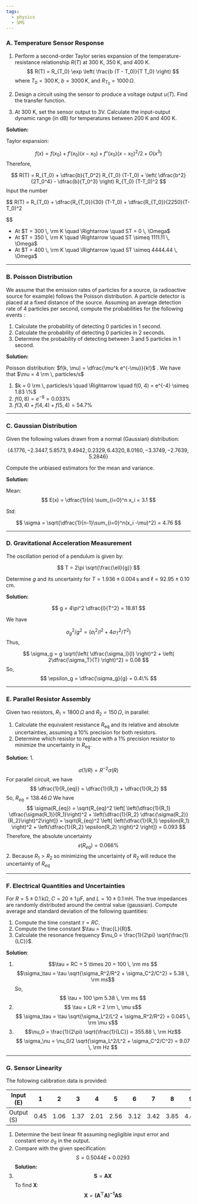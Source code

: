 ```yaml
---
tags:
  - physics
  - SMS
---
```

### A. Temperature Sensor Response

1. Perform a second-order Taylor series expansion of the temperature-resistance relationship $R(T)$ at 300 K, 350 K, and 400 K.  
   $$ 
   R(T) = R_{T_0} \exp \left( \frac{b (T - T_0)}{T T_0} \right)
   $$
   where $T_0 = 300 \, K$, $b = 3000 \, K$, and $R_{T_0} = 1000 \, \Omega$.

2. Design a circuit using the sensor to produce a voltage output $u(T)$. Find the transfer function.

3. At 300 K, set the sensor output to 3V. Calculate the input-output dynamic range (in dB) for temperatures between 200 K and 400 K.

**Solution:**

Taylor expansion: 

$$
f(x) = f(x_0) + f'(x_0)(x-x_0) + f''(x_0)(x-x_0)^2/2 + O(x^3)
$$
Therefore,

$$
R(T) = R_{T_0} + \dfrac{b}{T_0^2} R_{T_0} (T-T_0) + \left( \dfrac{b^2}{2T_0^4} - \dfrac{b}{T_0^3} \right) R_{T_0} (T-T_0)^2
$$
Input the number 

$$
R(T) = R_{T_0} + \dfrac{R_{T_0}}{30} (T-T_0) + \dfrac{R_{T_0}}{2250}(T-T_0)^2

$$
- At $T = 300 \, \rm K \quad \Rightarrow \quad ST = 0 \, \Omega$
- At $T = 350 \, \rm K \quad \Rightarrow \quad ST \simeq 1111.11 \, \Omega$
- At $T = 400 \, \rm K \quad \Rightarrow \quad ST \simeq 4444.44 \, \Omega$

---

### B. Poisson Distribution

We assume that the emission rates of particles for a source, (a radioactive source for example) follows the Poisson distribution. A particle detector is placed at a fixed distance of the source. Assuming an average detection rate of 4 particles per second, compute the probabilities for the following events :

1. Calculate the probability of detecting 0 particles in 1 second.
2. Calculate the probability of detecting 0 particles in 2 seconds.
3. Determine the probability of detecting between 3 and 5 particles in 1 second.

**Solution:**

Poisson distribution: $f(k, \mu) = \dfrac{\mu^k e^{-\mu}}{k!}$ . We have that $\mu = 4 \rm \, particles/s$
1. $k = 0 \rm \, particles/s \quad \Rightarrow \quad f(0, 4) = e^{-4} \simeq 1.83 \%$ 
2. $f(0, 8) = e^{-8} = 0.033 \%$
3. $f(3,4) + f(4,4) + f(5,4) = 54.7 \%$
---

### C. Gaussian Distribution

Given the following values drawn from a normal (Gaussian) distribution:

$$
\{ 4.1776, -2.3447, 5.8573, 9.4942, 0.2329, 6.4320, 8.0160, -3.3749, -2.7639, 5.2846 \}
$$

Compute the unbiased estimators for the mean and variance.

**Solution:**

Mean: 
$$ 
E(x) = \dfrac{1}{n} \sum_{i=0}^n x_i = 3.1
$$

Std:

$$
\sigma = \sqrt{\dfrac{1}{n-1}\sum_{i=0}^n(x_i -\mu)^2} = 4.76
$$

---

### D. Gravitational Acceleration Measurement

The oscillation period of a pendulum is given by:

$$
T = 2\pi \sqrt{\frac{\ell}{g}}
$$

Determine $g$ and its uncertainty for $T = 1.936 \pm 0.004 \, \text{s}$ and $\ell = 92.95 \pm 0.10 \, \text{cm}$.

**Solution:**

$$
g = 4\pi^2 \dfrac{l}{T^2} = 18.81
$$

We have

$$
\sigma_g^2/g^2 = ( \sigma_l^2/l^2 + 4 \sigma_T^2/T^2)
$$
Thus,

$$
\sigma_g = g \sqrt{\left( \dfrac{\sigma_l}{l} \right)^2 + \left( 2\dfrac{\sigma_T}{T} \right)^2} = 0.08 
$$
So,
$$
\epsilon_g = \dfrac{\sigma_g}{g} = 0.4\%
$$

---

### E. Parallel Resistor Assembly

Given two resistors, $R_1 = 1800 \, \Omega$ and $R_2 = 150 \, \Omega$, in parallel:

1. Calculate the equivalent resistance $R_{\text{eq}}$ and its relative and absolute uncertainties, assuming a 10% precision for both resistors.
2. Determine which resistor to replace with a 1% precision resistor to minimize the uncertainty in $R_{\text{eq}}$.

**Solution:**
1. 

$$
\sigma(1/R) = R^{-2}\sigma(R)
$$
For parallel circuit, we have
$$
\dfrac{1}{R_{eq}} = \dfrac{1}{R_1} + \dfrac{1}{R_2}
$$
So, $R_{eq} = 138.46 \, \Omega$
We have 
$$
\sigma(R_{eq}) = \sqrt{R_{eq}^2 \left[ \left(\dfrac{1}{R_1} \dfrac{\sigma(R_1)}{R_1}\right)^2 + \left(\dfrac{1}{R_2} \dfrac{\sigma(R_2)}{R_2}\right)^2\right]} = \sqrt{R_{eq}^2 \left[ \left(\dfrac{1}{R_1} \epsilon(R_1) \right)^2 + \left(\dfrac{1}{R_2} \epsilon(R_2) \right)^2 \right]} = 0.093
$$
Therefore, the absolute uncertainty
$$
\epsilon(R_{eq}) = 0.066\%
$$
2. Because $R_1 > R_2$ so minimizing the uncertainty of $R_2$ will reduce the uncertainty of $R_{eq}$ 


---

### F. Electrical Quantities and Uncertainties

For $R = 5 \pm 0.1 \, \text{k}\Omega$, $C = 20 \pm 1 \, \mu\text{F}$, and $L = 10 \pm 0.1 \, \text{mH}$. The true impedances are randomly distributed around the central value (gaussian). Compute average and standard deviation of the following quantities:
1. Compute the time constant $\tau = RC$.
2. Compute the time constant $\tau = \frac{L}{R}$.
3. Calculate the resonance frequency $\nu_0 = \frac{1}{2\pi} \sqrt{\frac{1}{LC}}$.

**Solution**:
1. $$\tau = RC = 5 \times 20 = 100 \, \rm ms $$
$$\sigma_\tau = \tau \sqrt{\sigma_R^2/R^2 + \sigma_C^2/C^2} = 5.38 \, \rm ms$$
So,
$$
\tau = 100 \pm 5.38 \, \rm ms
$$
2. $$ \tau = L/R = 2 \rm \, \mu s$$
$$ \sigma_\tau = \tau \sqrt{\sigma_L^2/L^2 + \sigma_R^2/R^2} = 0.045 \, \rm \mu s$$
3. $$\nu_0 = \frac{1}{2\pi} \sqrt{\frac{1}{LC}} = 355.88 \, \rm Hz$$
$$
\sigma_\nu = \nu_0/2 \sqrt{\sigma_L^2/L^2 + \sigma_C^2/C^2} = 9.07 \, \rm Hz
$$

---

### G. Sensor Linearity

The following calibration data is provided:

| Input (E)  | 1    | 2    | 3    | 4    | 5    | 6    | 7    | 8    | 9    | 10   |
| ---------- | ---- | ---- | ---- | ---- | ---- | ---- | ---- | ---- | ---- | ---- |
| Output (S) | 0.45 | 1.06 | 1.37 | 2.01 | 2.56 | 3.12 | 3.42 | 3.85 | 4.49 | 5.12 |

1. Determine the best linear fit assuming negligible input error and constant error $\sigma_S$ in the output.
2. Compare with the given specification:  
   $$
   S = 0.5044E + 0.0293
   $$
**Solution:**
1. $$\mathbf{S} = \mathbf{A}\mathbf{X}$$ To find $\mathbf{X}$:
$$
\mathbf{X} = \mathbf{(A^\top A)^{-1}AS}
$$

